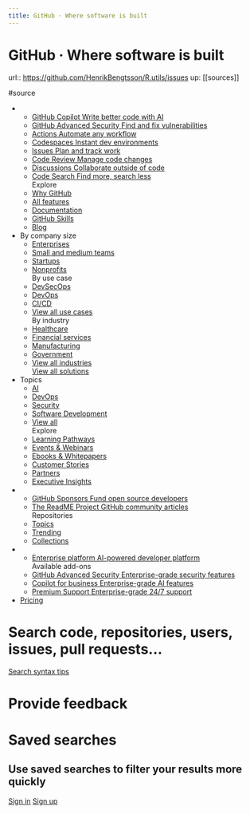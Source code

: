 ```yaml
---
title: GitHub · Where software is built
---
```


# GitHub · Where software is built

url:: https://github.com/HenrikBengtsson/R.utils/issues
up: [[sources]]

#source

*
  * [GitHub Copilot
    Write better code with AI](https://github.com/features/copilot)
  * [GitHub Advanced Security
    Find and fix vulnerabilities](https://github.com/security/advanced-security)
  * [Actions
    Automate any workflow](https://github.com/features/actions)
  * [Codespaces
    Instant dev environments](https://github.com/features/codespaces)
  * [Issues
    Plan and track work](https://github.com/features/issues)
  * [Code Review
    Manage code changes](https://github.com/features/code-review)
  * [Discussions
    Collaborate outside of code](https://github.com/features/discussions)
  * [Code Search
  Find more, search less](https://github.com/features/code-search)  
  Explore
  * [Why GitHub](https://github.com/why-github)
  * [All features](https://github.com/features)
  * [Documentation](https://docs.github.com)
  * [GitHub Skills](https://skills.github.com)
  * [Blog](https://github.blog)
* By company size
  * [Enterprises](https://github.com/enterprise)
  * [Small and medium teams](https://github.com/team)
  * [Startups](https://github.com/enterprise/startups)
  * [Nonprofits](https://github.com/solutions/industry/nonprofits)  
  By use case
  * [DevSecOps](https://github.com/solutions/use-case/devsecops)
  * [DevOps](https://github.com/solutions/use-case/devops)
  * [CI/CD](https://github.com/solutions/use-case/ci-cd)
  * [View all use cases](https://github.com/solutions/use-case)  
  By industry
  * [Healthcare](https://github.com/solutions/industry/healthcare)
  * [Financial services](https://github.com/solutions/industry/financial-services)
  * [Manufacturing](https://github.com/solutions/industry/manufacturing)
  * [Government](https://github.com/solutions/industry/government)
  * [View all industries](https://github.com/solutions/industry)  
  [View all solutions](https://github.com/solutions)
* Topics
  * [AI](https://github.com/resources/articles/ai)
  * [DevOps](https://github.com/resources/articles/devops)
  * [Security](https://github.com/resources/articles/security)
  * [Software Development](https://github.com/resources/articles/software-development)
  * [View all](https://github.com/resources/articles)  
  Explore
  * [Learning Pathways](https://resources.github.com/learn/pathways)
  * [Events & Webinars](https://resources.github.com)
  * [Ebooks & Whitepapers](https://github.com/resources/whitepapers)
  * [Customer Stories](https://github.com/customer-stories)
  * [Partners](https://partner.github.com)
  * [Executive Insights](https://github.com/solutions/executive-insights)
*
  * [GitHub Sponsors
  Fund open source developers](https://github.com/sponsors)  
  * [The ReadME Project
  GitHub community articles](https://github.com/readme)  
  Repositories
  * [Topics](https://github.com/topics)
  * [Trending](https://github.com/trending)
  * [Collections](https://github.com/collections)
*
  * [Enterprise platform
  AI-powered developer platform](https://github.com/enterprise)  
  Available add-ons
  * [GitHub Advanced Security
    Enterprise-grade security features](https://github.com/security/advanced-security)
  * [Copilot for business
    Enterprise-grade AI features](https://github.com/features/copilot/copilot-business)
  * [Premium Support
    Enterprise-grade 24/7 support](https://github.com/premium-support)
* [Pricing](https://github.com/pricing)  

# Search code, repositories, users, issues, pull requests...

[Search syntax tips](https://docs.github.com/search-github/github-code-search/understanding-github-code-search-syntax)  

# Provide feedback



# Saved searches

## Use saved searches to filter your results more quickly



[Sign in](https://github.com/login?return_to=https%3A%2F%2Fgithub.com%2FHenrikBengtsson%2FR.utils%2Fissues)
[Sign up](https://github.com/signup?ref_cta=Sign+up&ref_loc=header+logged+out&ref_page=%2F%3Cuser-name%3E%2F%3Crepo-name%3E%2Fissues%2Findex&source=header-repo&source_repo=HenrikBengtsson%2FR.utils)
